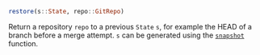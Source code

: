 ```julia
restore(s::State, repo::GitRepo)
```

Return a repository `repo` to a previous `State` `s`, for example the HEAD of a branch before a merge attempt. `s` can be generated using the [`snapshot`](@ref) function.
